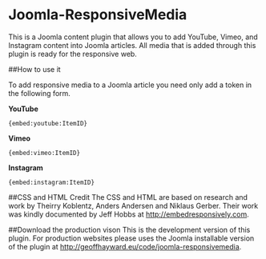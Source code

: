 Joomla-ResponsiveMedia
======================

This is a Joomla content plugin that allows you to add YouTube, Vimeo, and Instagram content into Joomla articles. All media that is added through this plugin is ready for the responsive web.

##How to use it

To add responsive media to a Joomla article you need only add a token in the following form.

**YouTube**
```
{embed:youtube:ItemID}
```

**Vimeo**
```
{embed:vimeo:ItemID}
```

**Instagram**
```
{embed:instagram:ItemID}
```

##CSS and HTML Credit 
The CSS and HTML are based on research and work by Theirry Koblentz, Anders Andersen and Niklaus Gerber. Their work was kindly documented by Jeff Hobbs at http://embedresponsively.com.

##Download the production vison
This is the development version of this plugin. For production websites please uses the Joomla installable version of the plugin at http://geoffhayward.eu/code/joomla-responsivemedia.
